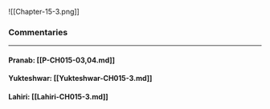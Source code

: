 ![[Chapter-15-3.png]]

### Commentaries

---

#### Pranab: [[P-CH015-03,04.md]]

#### Yukteshwar: [[Yukteshwar-CH015-3.md]]

#### Lahiri: [[Lahiri-CH015-3.md]]
